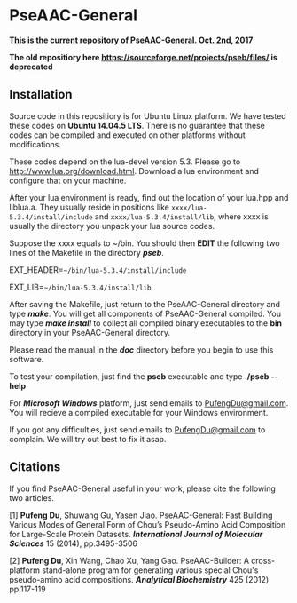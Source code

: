 # PseAAC-General
**This is the current repository of PseAAC-General. Oct. 2nd, 2017**

**The old repositiory here https://sourceforge.net/projects/pseb/files/ is deprecated**

## Installation

Source code in this repositiory is for Ubuntu Linux platform. We have tested these codes on **Ubuntu 14.04.5 LTS**. There is no guarantee that these codes can be compiled and executed on other platforms without modifications.

These codes depend on the lua-devel version 5.3. Please go to http://www.lua.org/download.html. Download a lua environment and configure that on your machine.

After your lua environment is ready, find out the location of your lua.hpp and liblua.a. They usually reside in positions like 
`xxxx/lua-5.3.4/install/include` and `xxxx/lua-5.3.4/install/lib`, where xxxx is usually the directory you unpack your lua source codes.

Suppose the xxxx equals to ~/bin. You should then **EDIT** the following two lines of the Makefile in the directory ***pseb***.

EXT_HEADER=`~/bin/lua-5.3.4/install/include`

EXT_LIB=`~/bin/lua-5.3.4/install/lib`

After saving the Makefile, just return to the PseAAC-General directory and type ***make***. You will get all components of PseAAC-General compiled. You may type ***make install*** to collect all compiled binary executables to the **bin** directory in your PseAAC-General directory.

Please read the manual in the ***doc*** directory before you begin to use this software.

To test your compilation, just find the **pseb** executable and type **./pseb --help**

For ***Microsoft Windows*** platform, just send emails to PufengDu@gmail.com. You will recieve a compiled executable for your Windows environment.

If you got any difficulties, just send emails to PufengDu@gmail.com to complain. We will try out best to fix it asap.

## Citations

If you find PseAAC-General useful in your work, please cite the following two articles.

[1] **Pufeng Du**, Shuwang Gu, Yasen Jiao. PseAAC-General: Fast Building Various Modes of General Form of Chou’s Pseudo-Amino Acid Composition for Large-Scale Protein Datasets. ***International Journal of Molecular Sciences*** 15 (2014), pp.3495-3506

[2] **Pufeng Du**, Xin Wang, Chao Xu, Yang Gao. PseAAC-Builder: A cross-platform stand-alone program for generating various special Chou's pseudo-amino acid compositions. ***Analytical Biochemistry*** 425 (2012) pp.117-119
